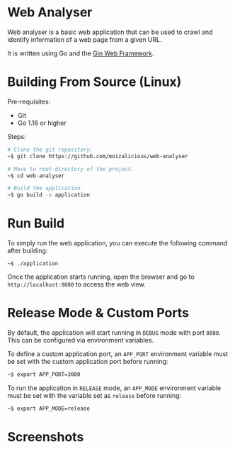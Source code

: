 # Web Analyser
Web analyser is a basic web application that can be used to crawl and identify information of a web page from a given URL.

It is written using Go and the [Gin Web Framework](https://github.com/gin-gonic/gin).

# Building From Source (Linux)
Pre-requisites:
* Git
* Go 1.16 or higher

Steps:
```bash
# Clone the git repository.
~$ git clone https://github.com/moizalicious/web-analyser

# Move to root directory of the project.
~$ cd web-analyser

# Build the application.
~$ go build -o application
```

# Run Build
To simply run the web application, you can execute the following command after building:
```
~$ ./application
```

Once the application starts running, open the browser and go to `http://localhost:8080` to access the web view.

# Release Mode & Custom Ports
By default, the application will start running in `DEBUG` mode with port `8080`. This can be configured via environment variables.

To define a custom application port, an `APP_PORT` environment variable must be set with the custom application port before running:
```bash
~$ export APP_PORT=3000
```

To run the application in `RELEASE` mode, an `APP_MODE` environment variable must be set with the variable set as `release` before running:
```bash
~$ export APP_MODE=release
```

# Screenshots
